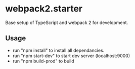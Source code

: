 # webpack2.starter
Base setup of TypeScript and webpack 2 for development.

## Usage
- run "npm install" to install all dependancies.
- run "npm start-dev" to start dev server (localhost:9000)
- run "npm build-prod" to build
